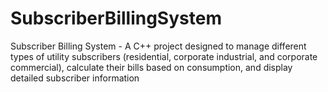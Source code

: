 # SubscriberBillingSystem
Subscriber Billing System - A C++ project designed to manage different types of utility subscribers (residential, corporate industrial, and corporate commercial), calculate their bills based on consumption, and display detailed subscriber information
